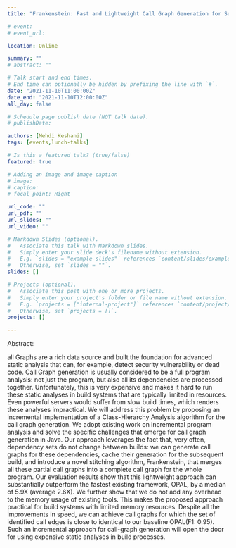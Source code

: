```yaml
---
title: "Frankenstein: Fast and Lightweight Call Graph Generation for Software Builds"

# event: 
# event_url: 

location: Online

summary: ""
# abstract: ""

# Talk start and end times.
# End time can optionally be hidden by prefixing the line with `#`.
date: "2021-11-10T11:00:00Z"
date_end: "2021-11-10T12:00:00Z"
all_day: false

# Schedule page publish date (NOT talk date).
# publishDate:

authors: [Mehdi Keshani]
tags: [events,lunch-talks]

# Is this a featured talk? (true/false)
featured: true

# Adding an image and image caption
# image:
# caption: 
# focal_point: Right

url_code: ""
url_pdf: ""
url_slides: ""
url_video: ""

# Markdown Slides (optional).
#   Associate this talk with Markdown slides.
#   Simply enter your slide deck's filename without extension.
#   E.g. `slides = "example-slides"` references `content/slides/example-slides.md`.
#   Otherwise, set `slides = ""`.
slides: []

# Projects (optional).
#   Associate this post with one or more projects.
#   Simply enter your project's folder or file name without extension.
#   E.g. `projects = ["internal-project"]` references `content/project/deep-learning/index.md`.
#   Otherwise, set `projects = []`.
projects: []

---
```



Abstract:

all Graphs are a rich data source and built the foundation for advanced static analysis that can, for example, detect security vulnerability or dead code. Call Graph generation is usually considered to be a full program analysis: not just the program, but also all its dependencies are processed together. Unfortunately, this is very expensive and makes it hard to run these static analyses in build systems that are typically limited in resources. Even powerful servers would suffer from slow build times, which renders these analyses impractical. We will address this problem by proposing an incremental implementation of a Class-Hierarchy Analysis algorithm for the call graph generation. We adopt existing work on incremental program analysis and solve the specific challenges that emerge for call graph generation in Java. Our approach leverages the fact that, very often, dependency sets do not change between builds: we can generate call graphs for these dependencies, cache their generation for the subsequent build, and introduce a novel stitching algorithm, Frankenstein, that merges all these partial call graphs into a complete call graph for the whole program. Our evaluation results show that this lightweight approach can substantially outperform the fastest existing framework, OPAL, by a median of 5.9X (average 2.6X). We further show that we do not add any overhead to the memory usage of existing tools. This makes the proposed approach practical for build systems with limited memory resources. Despite all the improvements in speed, we can achieve call graphs for which the set of identified call edges is close to identical to our baseline OPAL(F1: 0.95). Such an incremental approach for call-graph generation will open the door for using expensive static analyses in build processes.

